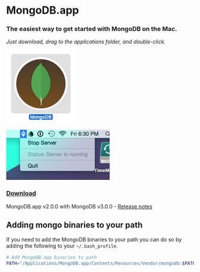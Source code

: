 # MongoDB.app

### The easiest way to get started with MongoDB on the Mac.
_Just download, drag to the applications folder, and double-click._

![MongoDB.app Icon](screenshot-icon.png)

![MongoDB.app Screenshot](screenshot.png)

### [Download](https://github.com/gcollazo/mongodbapp/releases/download/2.0.0/MongoDB.zip)
MongoDB.app v2.0.0 with MongoDB v3.0.0 - [Release notes](https://github.com/gcollazo/mongodbapp/releases/tag/2.0.0)

## Adding mongo binaries to your path
If you need to add the MongoDB binaries to your path you can do so by adding the following to your `~/.bash_profile`.

```bash
# Add MongoDB.app binaries to path
PATH="/Applications/MongoDB.app/Contents/Resources/Vendor/mongodb:$PATH"
```

